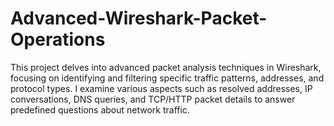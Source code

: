 # Advanced-Wireshark-Packet-Operations
This project delves into advanced packet analysis techniques in Wireshark, focusing on identifying and filtering specific traffic patterns, addresses, and protocol types. I examine various aspects such as resolved addresses, IP conversations, DNS queries, and TCP/HTTP packet details to answer predefined questions about network traffic.
